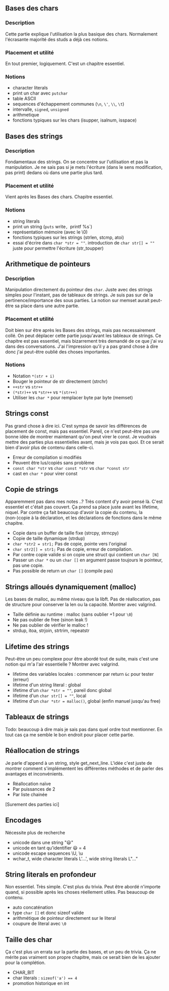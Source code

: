 ## Bases des chars
### Description
Cette partie explique l'utilisation la plus basique des chars. Normalement l'écrasante majorité des studs a déjà ces notions.
### Placement et utilité
En tout premier, logiquement. C'est un chapitre essentiel.
### Notions
- character literals
- print un char avec `putchar`
- table ASCII
- sequences d'échappement communes (`\n`, `\'`, `\\`, `\t`) 
- intervalle, `signed`, `unsigned`
- arithmetique
- fonctions typiques sur les chars (isupper, isalnum, isspace)

## Bases des strings
### Description
Fondamentaux des strings. On se concentre sur l'utilisation et pas la manipulation. Je ne sais pas si je mets l'écriture (dans le sens modification, pas print) dedans où dans une partie plus tard.
### Placement et utilité
Vient après les Bases des chars. Chapitre essentiel.
### Notions
- string literals
- print un string (`puts` write`, `printf %s`)
- représentation mémoire (avec le \0)
- fonctions typiques sur les strings (strlen, stcmp, atoi)
- essai d'écrire dans `char *str = ""`. introduction de `char str[] = ""` juste pour permettre l'écriture (str_toupper)

## Arithmetique de pointeurs
### Description
Manipulation directement du pointeur des `char`. Juste avec des strings simples pour l'instant, pas de tableaux de strings.
Je suis pas sur de la pertinence/importance des sous parties.
La notion sur memset aurait peut-être sa place dans une autre partie.
### Placement et utilité
Doit bien sur être après les Bases des strings, mais pas necessairement collé. On peut déplacer cette partie jusqu'avant les tableaux de strings. Ce chapitre est pas essentiel, mais bizarrement très demandé de ce que j'ai vu dans des conversations. J'ai l'impression qu'il y a pas grand chose à dire donc j'ai peut-être oublié des choses importantes.  
### Notions
- Notation `*(str + i)`
- Bouger le pointeur de str directement (strchr)
- `++str` vs `str++`
- `(*str)++` vs `*str++` vs `*(str++)`
- Utiliser les `char *` pour remplacer byte par byte (memset)

## Strings const
Pas grand chose à dire ici. C'est sympa de savoir les différences de placement de const, mais pas essentiel. Pareil, ce n'est peut-être pas une bonne idée de montrer maintenant qu'on peut virer le const. Je voudrais mettre des parties plus essentielles avant, mais je vois pas quoi. Et ce serait bien d'avoir plus de contenu dans celle-ci.
- Erreur de compilation si modifiés
- Peuvent être lus/copiés sans problème
- `const char *str` vs `char const *str` vs `char *const str`
- cast en `char *` pour virer const

## Copie de strings
Apparemment pas dans mes notes ..? Très content d'y avoir pensé là. C'est essentiel et c'était pas couvert. Ça prend sa place juste avant les lifetime, niquel. Par contre ça fait beaucoup d'avoir la copie du contenu, la (non-)copie à la déclaration, et les déclarations de fonctions dans le même chapitre.
- Copie dans un buffer de taille fixe (strcpy, strncpy)
- Copie de taille dynamique (strdup)
- `char *str2 = str1;` Pas de copie, pointe vers l'original
- `char str2[] = str1;` Pas de copie, erreur de compilation.
- Par contre copie valide si on copie une struct qui contient un `char [N]`
- Passer un `char *` ou un `char []` en argument passe toujours le pointeur, pas une copie.
- Pas possible de return un `char []` (compile pas)

## Strings alloués dynamiquement (malloc)
Les bases de malloc, au même niveau que la libft. Pas de réallocation, pas de structure pour conserver la len ou la capacité. Montrer avec valgrind.
- Taille définie au runtime : malloc (sans oublier +1 pour `\0`)
- Ne pas oublier de free (sinon leak !)
- Ne pas oublier de vérifier le malloc !
- strdup, itoa, strjoin, strtrim, repeatstr

## Lifetime des strings
Peut-être un peu complexe pour être abordé tout de suite, mais c'est une notion qui m'a l'air essentielle ? Montrer avec valgrind.
- lifetime des variables locales : commencer par return `&c` pour tester (erreur)
- lifetime d'un string literal : global
- lifetime d'un `char *str = ""`, pareil donc global
- lifetime d'un `char str[] = ""`, local
- lifetime d'un `char *str = malloc()`, global (enfin manuel jusqu'au free)

## Tableaux de strings
Todo: beaucoup à dire mais je sais pas dans quel ordre tout mentionner. En tout cas ça me semble le bon endroit pour placer cette partie.

## Réallocation de strings
Je parle d'append à un string, style get_next_line. L'idée c'est juste de montrer comment s'implémentent les différentes méthodes et de parler des avantages et inconvénients.
- Réallocation naïve
- Par puissances de 2
- Par liste chainée

[Surement des parties ici]

## Encodages
Nécessite plus de recherche
- unicode dans une string "😃"
- unicode en tant qu'identifier 😃 = 4
- unicode escape sequences \U, \u
- wchar_t, wide character literals L'...', wide string literals L"..."

## String literals en profondeur
Non essentiel. Très simple. C'est plus du trivia. Peut être abordé n'importe quand, si possible après les choses réellement utiles. Pas beaucoup de contenu.
- auto concaténation
- type `char []` et donc sizeof valide
- arithmétique de pointeur directement sur le literal
- coupure de literal avec `\0`

## Taille des char
Ça c'est plus un errata sur la partie des bases, et un peu de trivia. Ça ne mérite pas vraiment son propre chapitre, mais ce serait bien de les ajouter pour la complétion.
- CHAR_BIT
- char literals : `sizeof('a') == 4`
- promotion historique en int

